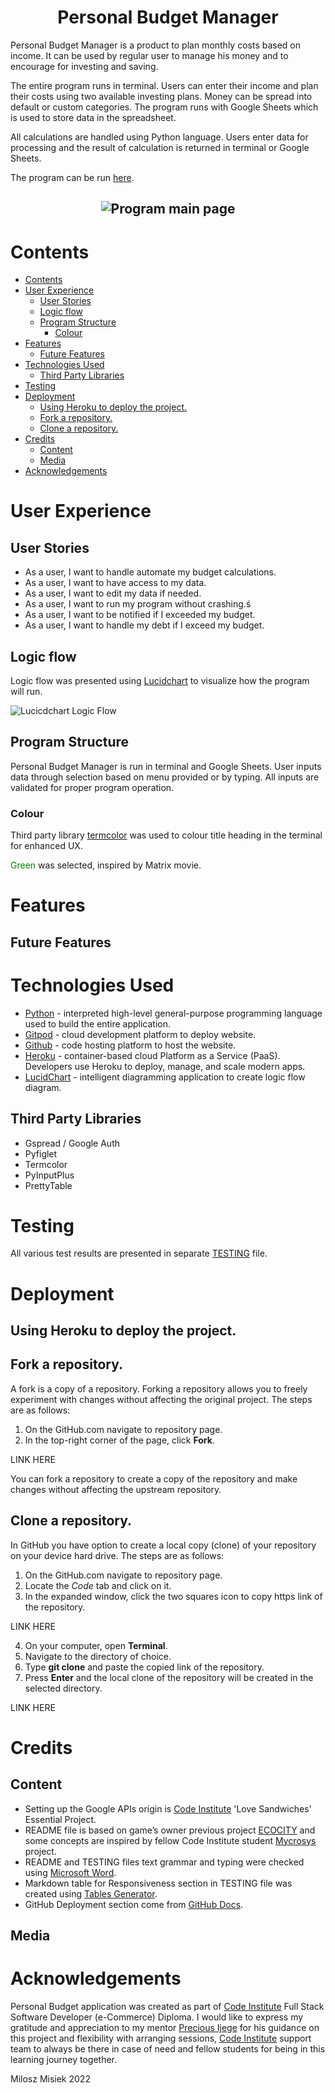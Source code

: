 <h1 align="center">Personal Budget Manager</h1>

Personal Budget Manager is a product to plan monthly costs based on income. It can be used by regular user to manage his money and to encourage for investing and saving.

The entire program runs in terminal. Users can enter their income and plan their costs using two available investing plans. Money can be spread into default or custom categories. The program runs with Google Sheets which is used to store data in the spreadsheet.

All calculations are handled using Python language. Users enter data for processing and the result of calculation is returned in terminal or Google Sheets.

The program can be run [here](https://personal-budget-manager.herokuapp.com/).

<h2 align="center"><img src="docs/readme-files/main-page.png" alt="Program main page" style="max-width='100%'"></h2>

# Contents
- [Contents](#contents)
- [User Experience](#user-experience)
  - [User Stories](#user-stories)
  - [Logic flow](#logic-flow)
  - [Program Structure](#program-structure)
    - [Colour](#colour)
- [Features](#features)
  - [Future Features](#future-features)
- [Technologies Used](#technologies-used)
  - [Third Party Libraries](#third-party-libraries)
- [Testing](#testing)
- [Deployment](#deployment)
  - [Using Heroku to deploy the project.](#using-heroku-to-deploy-the-project)
  - [Fork a repository.](#fork-a-repository)
  - [Clone a repository.](#clone-a-repository)
- [Credits](#credits)
  - [Content](#content)
  - [Media](#media)
- [Acknowledgements](#acknowledgements)

# User Experience
## User Stories
-	As a user, I want to handle automate my budget calculations.
-	As a user, I want to have access to my data.
-	As a user, I want to edit my data if needed.
-	As a user, I want to run my program without crashing.ś
-	As a user, I want to be notified if I exceeded my budget.
-	As a user, I want to handle my debt if I exceed my budget.

## Logic flow
Logic flow was presented using [Lucidchart](https://www.lucidchart.com/pages/) to visualize how the program will run.

![Lucicdchart Logic Flow](docs/readme-files/logic-flow.png)

## Program Structure
Personal Budget Manager is run in terminal and Google Sheets. User inputs data through selection based on menu provided or by typing. All inputs are validated for proper program operation.

### Colour
Third party library [termcolor](https://pypi.org/project/termcolor/) was used to colour title heading in the terminal for enhanced UX. 

<span style="color: green">Green</span> was selected, inspired by Matrix movie.


# Features

## Future Features

# Technologies Used
- [Python](https://www.python.org) - interpreted high-level general-purpose programming language used to build the entire application.
- [Gitpod](https://www.gitpod.io/#get-started) - cloud development platform to deploy website.
- [Github](https://github.com/) - code hosting platform to host the website.
- [Heroku](https://www.heroku.com) - container-based cloud Platform as a Service (PaaS). Developers use Heroku to deploy, manage, and scale modern apps.
- [LucidChart](https://www.lucidchart.com/) - intelligent diagramming application to create logic flow diagram.

## Third Party Libraries
- Gspread / Google Auth
- Pyfiglet
- Termcolor
- PyInputPlus
- PrettyTable

# Testing
All various test results are presented in separate [TESTING](TESTING.md) file.

# Deployment
## Using Heroku to deploy the project.

<!-- The live link can be found here - [Tic Tac Toe](https://miloszmisiek.github.io/ci_p2_tictactoe/). -->
## Fork a repository.
A fork is a copy of a repository. Forking a repository allows you to freely experiment with changes without affecting the original project. The steps are as follows:
1. On the GitHub.com navigate to repository page.
2. In the top-right corner of the page, click **Fork**.

LINK HERE

You can fork a repository to create a copy of the repository and make changes without affecting the upstream repository.
## Clone a repository.
In GitHub you have option to create a local copy (clone) of your repository on your device hard drive. The steps are as follows:
1. On the GitHub.com navigate to repository page.
2. Locate the *Code* tab and click on it.
3. In the expanded window, click the two squares icon to copy https link of the repository.

LINK HERE

4. On your computer, open **Terminal**.
5. Navigate to the directory of choice.
6. Type **git clone** and paste the copied link of the repository.
7. Press **Enter** and the local clone of the repository will be created in the selected directory.

LINK HERE

# Credits
## Content
- Setting up the Google APIs origin is [Code Institute](https://codeinstitute.net/) 'Love Sandwiches' Essential Project.
- README file is based on game’s owner previous project [ECOCITY](https://github.com/miloszmisiek/ci_p1_ecocity) and some concepts are inspired by fellow Code Institute student [Mycrosys](https://github.com/Mycrosys/marblesgame) project.
- README and TESTING files text grammar and typing were checked using [Microsoft Word](https://www.microsoft.com/pl-pl/microsoft-365/word).
- Markdown table for Responsiveness section in TESTING file was created using [Tables Generator](https://www.tablesgenerator.com/markdown_tables).
- GitHub Deployment section come from [GitHub Docs](https://docs.github.com/en/get-started/quickstart/fork-a-repo).

## Media



# Acknowledgements
Personal Budget application was created as part of [Code Institute](https://codeinstitute.net/) Full Stack Software Developer (e-Commerce) Diploma. I would like to express my gratitude and appreciation to my mentor [Precious Ijege](https://www.linkedin.com/in/precious-ijege-908a00168/) for his guidance on this project and flexibility with arranging sessions, [Code Institute](https://codeinstitute.net/) support team to always be there in case of need and fellow students for being in this learning journey together.

Milosz Misiek 2022
